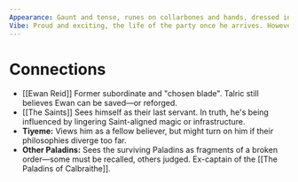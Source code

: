 ```yaml
---
Appearance: Gaunt and tense, runes on collarbones and hands, dressed in a rusted Paladin coat over salvaged armor
Vibe: Proud and exciting, the life of the party once he arrives. However, he can quickly turn serious if he is asked about his former power.
---
```

# Connections
- [[Ewan Reid]] Former subordinate and "chosen blade". Talric still believes Ewan can be saved—or reforged.
- [[The Saints]] Sees himself as their last servant. In truth, he's being influenced by lingering Saint-aligned magic or infrastructure.
- **Tiyeme:** Views him as a fellow believer, but might turn on him if their philosophies diverge too far.
- **Other Paladins:** Sees the surviving Paladins as fragments of a broken order—some must be recalled, others judged.
Ex-captain of the [[The Paladins of Calbraithe]].